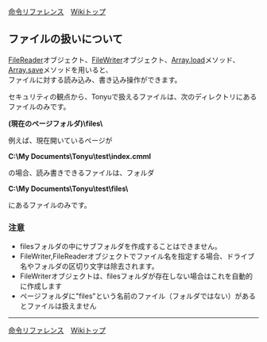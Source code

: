 
[命令リファレンス](./reference)&emsp;[Wikiトップ](./)

<title>命令リファレンス - ファイルの扱いについて</title>

## ファイルの扱いについて

[FileReader](./rf-filereader)オブジェクト、[FileWriter](./rf-filewriter)オブジェクト、[Array.load](./rf-array#arrayload)メソッド、[Array.save](./rf-array#arraysave)メソッドを用いると、  
ファイルに対する読み込み、書き込み操作ができます。

セキュリティの観点から、Tonyuで扱えるファイルは、次のディレクトリにあるファイルのみです。

<b>(現在のページフォルダ)\\files\\</b>

例えば、現在開いているページが

**C:\\My Documents\\Tonyu\\test\\index.cmml**

の場合、読み書きできるファイルは、フォルダ

<b>C:\\My Documents\\Tonyu\\test\\files\\</b>

にあるファイルのみです。

### 注意

- filesフォルダの中にサブフォルダを作成することはできません。
- FileWriter,FileReaderオブジェクトでファイル名を指定する場合、ドライブ名やフォルダの区切り文字は除去されます。
- FileWriterオブジェクトは、filesフォルダが存在しない場合はこれを自動的に作成します
- ページフォルダに"files"という名前のファイル（フォルダではない）があるとファイルは扱えません

***

[命令リファレンス](./reference)&emsp;[Wikiトップ](./)

